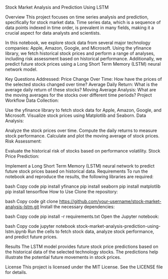 Stock Market Analysis and Prediction Using LSTM

Overview
This project focuses on time series analysis and prediction, specifically for stock market data. Time series data, which is a sequence of data points indexed in time order, is prevalent in many fields, making it a crucial aspect for data analysts and scientists.

In this notebook, we explore stock data from several major technology companies: Apple, Amazon, Google, and Microsoft. Using the yfinance library, we fetch historical stock prices and perform a range of analyses, including risk assessment based on historical performance. Additionally, we predict future stock prices using a Long Short Term Memory (LSTM) neural network model.

Key Questions Addressed:
Price Change Over Time: How have the prices of the selected stocks changed over time?
Average Daily Return: What is the average daily return of these stocks?
Moving Average Analysis: What are the moving averages for the stocks over different time periods?
Project Workflow
Data Collection:

Use the yfinance library to fetch stock data for Apple, Amazon, Google, and Microsoft.
Visualize stock prices using Matplotlib and Seaborn.
Data Analysis:

Analyze the stock prices over time.
Compute the daily returns to measure stock performance.
Calculate and plot the moving average of stock prices.
Risk Assessment:

Evaluate the historical risk of stocks based on performance volatility.
Stock Price Prediction:

Implement a Long Short Term Memory (LSTM) neural network to predict future stock prices based on historical data.
Requirements
To run the notebook and reproduce the results, the following libraries are required:

bash
Copy code
pip install yfinance
pip install seaborn
pip install matplotlib
pip install tensorflow
How to Use
Clone the repository:

bash
Copy code
git clone https://github.com/your-username/stock-market-analysis-lstm.git
Install the necessary dependencies:

bash
Copy code
pip install -r requirements.txt
Open the Jupyter notebook:

bash
Copy code
jupyter notebook stock-market-analysis-prediction-using-lstm.ipynb
Run the cells to fetch stock data, analyze stock performance, and predict future prices.

Results
The LSTM model provides future stock price predictions based on the historical data of the selected technology stocks. The predictions help illustrate the potential future movements in stock prices.

License
This project is licensed under the MIT License. See the LICENSE file for details.
